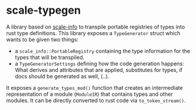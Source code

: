# scale-typegen

A library based on [scale-info](https://github.com/paritytech/scale-info) to transpile portable registries of types into rust type definitions.
This library exposes a `TypeGenerator` struct which wants to be given two things:

- a `scale_info::PortableRegistry` containing the type information for the types that will be transpiled.
- a `TypeGeneratorSettings` defining how the code generation happens: What derives and attributes that are applied, substitutes for types, if docs should be generated as well, (..).

It exposes a `generate_types_mod()` function that creates an intermediate representation of a module (`ModuleIR`) that contains types and other modules. It can be directly converted to rust code via `to_token_stream()`.
